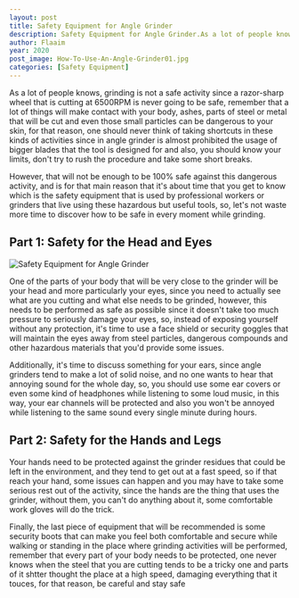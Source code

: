 ```yaml
---
layout: post
title: Safety Equipment for Angle Grinder
description: Safety Equipment for Angle Grinder.As a lot of people knows, grinding is not a safe activity since a razor-sharp wheel that is cutting at 6500RPM is never going to be safe
author: Flaaim
year: 2020
post_image: How-To-Use-An-Angle-Grinder01.jpg
categories: [Safety Equipment]
---
```


As a lot of people knows, grinding is not a safe activity since a razor-sharp wheel that is cutting at 6500RPM is never going to be safe, remember that a lot of things will make contact with your body, ashes, parts of steel or metal that will be cut and even those small particles can be dangerous to your skin, for that reason, one should never think of taking shortcuts in these kinds of activities since in angle grinder is almost prohibited the usage of bigger blades that the tool is designed for and also, you should know your limits, don't try to rush the procedure and take some short breaks.

However, that will not be enough to be 100% safe against this dangerous activity, and is for that main reason that it's about time that you get to know which is the safety equipment that is used by professional workers or grinders that live using these hazardous but useful tools, so, let's not waste more time to discover how to be safe in every moment while grinding.

## Part 1: Safety for the Head and Eyes
![Safety Equipment for Angle Grinder](https://safetyworkblog.com/assets/How-To-Use-An-Angle-Grinder01.jpg)

One of the parts of your body that will be very close to the grinder will be your head and more particularly your eyes, since you need to actually see what are you cutting and what else needs to be grinded, however, this needs to be performed as safe as possible since it doesn't take too much pressure to seriously damage your eyes, so, instead of exposing yourself without any protection, it's time to use a face shield or security goggles that will maintain the eyes away from steel particles, dangerous compounds and other hazardous materials that you'd provide some issues.

Additionally, it's time to discuss something for your ears, since angle grinders tend to make a lot of solid noise, and no one wants to hear that annoying sound for the whole day, so, you should use some ear covers or even some kind of headphones while listening to some loud music, in this way, your ear channels will be protected and also you won't be annoyed while listening to the same sound every single minute during hours.

## Part 2: Safety for the Hands and Legs

Your hands need to be protected against the grinder residues that could be left in the environment, and they tend to get out at a fast speed, so if that reach your hand, some issues can happen and you may have to take some serious rest out of the activity, since the hands are the thing that uses the grinder, without them, you can't do anything about it, some comfortable work gloves will do the trick.

Finally, the last piece of equipment that will be recommended is some security boots that can make you feel both comfortable and secure while walking or standing in the place where grinding activities will be performed, remember that every part of your body needs to be protected, one never knows when the steel that you are cutting tends to be a tricky one and parts of it shtter thought the place at a high speed, damaging everything that it touces, for that reason, be careful and stay safe
